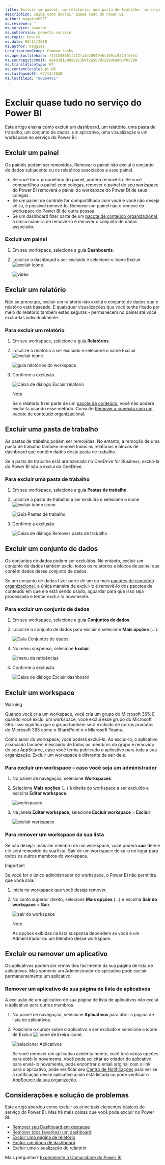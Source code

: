 ```yaml
---
title: Excluir um painel, um relatório, uma pasta de trabalho, um conjunto de dados ou um workspace
description: Saiba como excluir quase tudo do Power BI
author: maggiesMSFT
ms.reviewer: ''
ms.service: powerbi
ms.subservice: powerbi-service
ms.topic: how-to
ms.date: 09/11/2018
ms.author: maggies
LocalizationGroup: Common tasks
ms.openlocfilehash: ff31548801f372fa1e20949e5c109cc9214f55e1
ms.sourcegitcommit: e8ed3d120699911b0f2e508dc20bd6a9b5f00580
ms.translationtype: HT
ms.contentlocale: pt-BR
ms.lasthandoff: 07/11/2020
ms.locfileid: "86264481"
---
```

# <a name="delete-almost-anything-in-power-bi-service"></a>Excluir quase tudo no serviço do Power BI
Este artigo ensina como excluir um dashboard, um relatório, uma pasta de trabalho, um conjunto de dados, um aplicativo, uma visualização e um workspace no serviço do Power BI.

## <a name="delete-a-dashboard"></a>Excluir um painel
Os painéis podem ser removidos. Remover o painel não exclui o conjunto de dados subjacente ou os relatórios associados a esse painel.

* Se você for o proprietário do painel, poderá removê-lo. Se você compartilhou o painel com colegas, remover o painel de seu workspace do Power BI removerá o painel do workspace do Power BI de seus colegas.
* Se um painel de controle for compartilhado com você e você não deseja vê-lo, é possível removê-lo.  Remover um painel não o remove do workspace do Power BI de outra pessoa.
* Se um dashboard fizer parte de um [pacote de conteúdo organizacional](../collaborate-share/service-organizational-content-pack-disconnect.md), a única maneira de removê-lo é remover o conjunto de dados associado.

### <a name="to-delete-a-dashboard"></a>Excluir um painel
1. Em seu workspace, selecione a guia **Dashboards**.
2. Localize o dashboard a ser excluído e selecione o ícone Excluir ![excluir ícone](media/service-delete/power-bi-delete-icon.png).

    ![video](media/service-delete/power-bi-delete-dash.gif)

## <a name="delete-a-report"></a>Excluir um relatório
Não se preocupe, excluir um relatório não exclui o conjunto de dados que o relatório está baseado.  E quaisquer visualizações que você tenha fixado por meio do relatório também estão seguras - permanecem no painel até você excluí-las individualmente.

### <a name="to-delete-a-report"></a>Para excluir um relatório
1. Em seu workspace, selecione a guia **Relatórios**.
2. Localize o relatório a ser excluído e selecione o ícone Excluir   ![excluir ícone](media/service-delete/power-bi-delete-icon.png).   

    ![guia relatórios do workspace](media/service-delete/power-bi-delete-reportnew.png)
3. Confirme a exclusão.

   ![Caixa de diálogo Excluir relatório](media/service-delete/power-bi-delete-report.png)

   > [!NOTE]
   > Se o relatório fizer parte de um [pacote de conteúdo](../collaborate-share/service-organizational-content-pack-introduction.md), você não poderá excluí-la usando esse método.  Consulte [Remover a conexão com um pacote de conteúdo organizacional](../collaborate-share/service-organizational-content-pack-disconnect.md).
   >
   >

## <a name="delete-a-workbook"></a>Excluir uma pasta de trabalho
As pastas de trabalho podem ser removidas. No entanto, a remoção de uma pasta de trabalho também remove todos os relatórios e blocos de dashboard que contêm dados desta pasta de trabalho.

Se a pasta de trabalho está armazenada no OneDrive for Business, excluí-la do Power BI não a exclui do OneDrive.

### <a name="to-delete-a-workbook"></a>Para excluir uma pasta de trabalho
1. Em seu workspace, selecione a guia **Pastas de trabalho**.
2. Localize a pasta de trabalho a ser excluída e selecione o ícone ![excluir ícone](media/service-delete/power-bi-delete-report2.png) ícone.

    ![Guia Pastas de trabalho](media/service-delete/power-bi-delete-workbooknew.png)
3. Confirme a exclusão.

   ![Caixa de diálogo Remover pasta de trabalho](media/service-delete/power-bi-delete-confirm.png)

## <a name="delete-a-dataset"></a>Excluir um conjunto de dados
Os conjuntos de dados podem ser excluídos. No entanto, excluir um conjunto de dados também exclui todos os relatórios e blocos de painel que contêm dados desse conjunto de dados.

Se um conjunto de dados fizer parte de um ou mais [pacotes de conteúdo organizacional](../collaborate-share/service-organizational-content-pack-disconnect.md), a única maneira de exclui-lo é removê-lo dos pacotes de conteúdo em que ele está sendo usado, aguardar para que isso seja processado e tentar excluí-lo novamente.

### <a name="to-delete-a-dataset"></a>Para excluir um conjunto de dados
1. Em seu workspace, selecione a guia **Conjuntos de dados**.
2. Localize o conjunto de dados para excluir e selecione **Mais opções** (...).  

    ![Guia Conjuntos de dados](media/service-delete/power-bi-delete-datasetnew.png)
3. No menu suspenso, selecione **Excluir**.

   ![menu de reticências](media/service-delete/power-bi-delete-datasetnew2.png)
4. Confirme a exclusão.

   ![Caixa de diálogo Excluir dashboard](media/service-delete/power-bi-delete-dataset-confirm.png)

## <a name="delete-a-workspace"></a>Excluir um workspace
> [!WARNING]
> Quando você cria um workspace, você cria um grupo do Microsoft 365. E quando você exclui um workspace, você exclui esse grupo do Microsoft 365. Isso significa que o grupo também será excluído de outros produtos do Microsoft 365 como o SharePoint e o Microsoft Teams.
>
>

Como autor do workspace, você poderá excluí-lo. Ao excluí-lo, o aplicativo associado também é excluído de todos os membros do grupo e removido do seu AppSource, caso você tenha publicado o aplicativo para toda a sua organização. Excluir um workspace é diferente de sair dele.

### <a name="to-delete-a-workspace---if-you-are-an-admin"></a>Para excluir um workspace – caso você seja um administrador
1. No painel de navegação, selecione **Workspaces**

2. Selecione **Mais opções** (...) à direita do workspace a ser excluído e escolha **Editar workspace**.

    ![workspaces](media/service-delete/power-bi-delete-workspace.png)

3. Na janela **Editar workspace**, selecione **Excluir workspace** > **Excluir**.

    ![excluir workspace](media/service-delete/power-bi-delete-workspace2.png)

### <a name="to-remove-a-workspace-from-your-list"></a>Para remover um workspace da sua lista
Se não desejar mais ser membro de um workspace, você poderá ***sair*** dele e ele será removido da sua lista. Sair de um workspace deixa-o no lugar para todos os outros membros do workspace.  

> [!IMPORTANT]
> Se você for o único administrador do workspace, o Power BI não permitirá que você saia.
>
>

1. Inicie no workspace que você deseja remover.

2. No canto superior direito, selecione **Mais opções** (...) e escolha **Sair do workspace** > **Sair**.

      ![sair do workspace](media/service-delete/power-bi-leave-workspace.png)

   > [!NOTE]
   > As opções exibidas na lista suspensa dependem se você é um Administrador ou um Membro desse workspace.
   >
   >

## <a name="delete-or-remove-an-app"></a>Excluir ou remover um aplicativo
Os aplicativos podem ser removidos facilmente da sua página de lista de aplicativos. Mas somente um Administrador de aplicativo pode excluir permanentemente um aplicativo.

### <a name="remove-an-app-from-your-app-list-page"></a>Remover um aplicativo de sua página de lista de aplicativos
A exclusão de um aplicativo de sua página de lista de aplicativos não exclui o aplicativo para outros membros.

1. No painel de navegação, selecione **Aplicativos** para abrir a página de lista de aplicativos.
2. Posicione o cursor sobre o aplicativo a ser excluído e selecione o ícone de Excluir ![Ícone de lixeira](media/service-delete/power-bi-delete-report2.png)  ícone.

   ![selecionar Aplicativos](media/service-delete/power-bi-delete-app.png)

   Se você remover um aplicativo acidentalmente, você terá várias opções para obtê-lo novamente.  Você pode solicitar ao criador do aplicativo para enviá-lo novamente, pode encontrar o email original com o link para o aplicativo, pode verificar seu [Centro de Notificações](../consumer/end-user-notification-center.md) para ver se a notificação desse aplicativo ainda está listada ou pode verificar o [AppSource da sua organização](../consumer/end-user-apps.md).

## <a name="considerations-and-troubleshooting"></a>Considerações e solução de problemas
Este artigo abordou como excluir os principais elementos básicos do serviço do Power BI. Mas há mais coisas que você pode excluir no Power BI.  

* [Remover seu Dashboard em destaque](../consumer/end-user-featured.md)
* [Remover (dos favoritos) um dashboard](../consumer/end-user-favorite.md)
* [Excluir uma página de relatório](service-delete.md)
* [Excluir um bloco de dashboard](service-dashboard-edit-tile.md)
* [Excluir uma visualização de relatório](service-delete.md)

Mais perguntas? [Experimente a Comunidade do Power BI](https://community.powerbi.com/)
